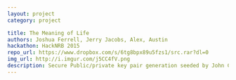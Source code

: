 ```yaml
---
layout: project
category: project

title: The Meaning of Life
authors: Joshua Ferrell, Jerry Jacobs, Alex, Austin
hackathon: HackNRB 2015
repo_url: https://www.dropbox.com/s/6tg8bpx89u5fzs1/src.rar?dl=0
img_url: http://i.imgur.com/j5CC4fV.png
description: Secure Public/private key pair generation seeded by John Conway's Game of Life in Java
---
```

